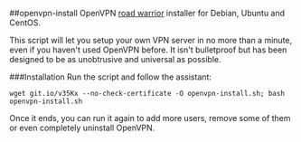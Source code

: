 ##openvpn-install
OpenVPN [road warrior](http://en.wikipedia.org/wiki/Road_warrior_%28computing%29) installer for Debian, Ubuntu and CentOS.

This script will let you setup your own VPN server in no more than a minute, even if you haven't used OpenVPN before. It isn't bulletproof but has been designed to be as unobtrusive and universal as possible.

###Installation
Run the script and follow the assistant:

`wget git.io/v35Kx --no-check-certificate -O openvpn-install.sh; bash openvpn-install.sh`

Once it ends, you can run it again to add more users, remove some of them or even completely uninstall OpenVPN.


